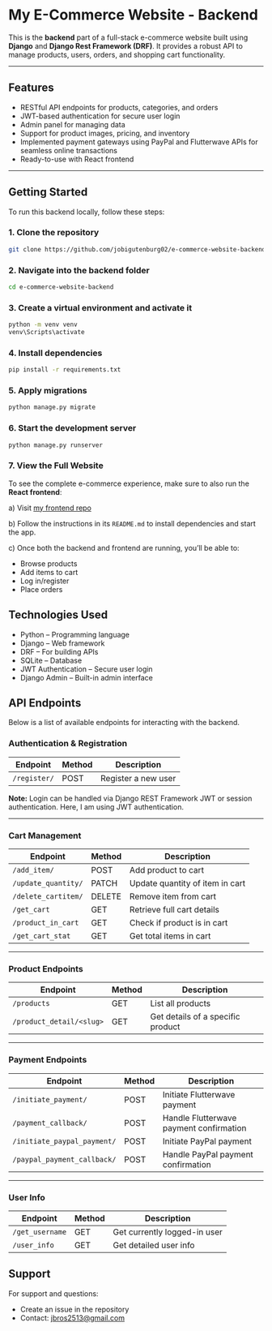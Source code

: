 # My E-Commerce Website - Backend

This is the **backend** part of a full-stack e-commerce website built using **Django** and **Django Rest Framework (DRF)**. It provides a robust API to manage products, users, orders, and shopping cart functionality.

---

## Features

- RESTful API endpoints for products, categories, and orders
- JWT-based authentication for secure user login
- Admin panel for managing data
- Support for product images, pricing, and inventory
- Implemented payment gateways using PayPal and Flutterwave APIs for seamless online transactions
- Ready-to-use with React frontend

---

## Getting Started

To run this backend locally, follow these steps:

### 1. Clone the repository

```bash
git clone https://github.com/jobigutenburg02/e-commerce-website-backend.git
```

### 2. Navigate into the backend folder

```bash
cd e-commerce-website-backend
```

### 3. Create a virtual environment and activate it

```bash
python -m venv venv
venv\Scripts\activate
```

### 4. Install dependencies

```bash
pip install -r requirements.txt
```

### 5. Apply migrations

```bash
python manage.py migrate
```

### 6. Start the development server 

```bash
python manage.py runserver
```
### 7. View the Full Website

To see the complete e-commerce experience, make sure to also run the **React frontend**:

a) Visit [my frontend repo](https://github.com/jobigutenburg02/e-commerce-website-frontend)

b) Follow the instructions in its `README.md` to install dependencies and start the app.

c) Once both the backend and frontend are running, you’ll be able to:
   - Browse products
   - Add items to cart
   - Log in/register
   - Place orders

## Technologies Used

- Python – Programming language
- Django – Web framework
- DRF – For building APIs
- SQLite – Database
- JWT Authentication – Secure user login
- Django Admin – Built-in admin interface

## API Endpoints

Below is a list of available endpoints for interacting with the backend.

### Authentication & Registration

| Endpoint                 | Method | Description                              |
|--------------------------|--------|------------------------------------------|
| `/register/`             | POST   | Register a new user                      |

**Note:** Login can be handled via Django REST Framework JWT or session authentication. Here, I am using JWT authentication.

---

### Cart Management

| Endpoint                 | Method | Description                              |
|--------------------------|--------|------------------------------------------|
| `/add_item/`             | POST   | Add product to cart                      |
| `/update_quantity/`      | PATCH  | Update quantity of item in cart          |
| `/delete_cartitem/`      | DELETE | Remove item from cart                    |
| `/get_cart`              | GET    | Retrieve full cart details               |
| `/product_in_cart`       | GET    | Check if product is in cart              |
| `/get_cart_stat`         | GET    | Get total items in cart                  |

---

### Product Endpoints

| Endpoint                     | Method | Description                          |
|------------------------------|--------|--------------------------------------|
| `/products`                  | GET    | List all products                    |
| `/product_detail/<slug>`     | GET    | Get details of a specific product    |

---

### Payment Endpoints

| Endpoint                     | Method | Description                              |
|------------------------------|--------|------------------------------------------|
|  `/initiate_payment/`        | POST   | Initiate Flutterwave payment             |
| `/payment_callback/`         | POST   | Handle Flutterwave payment confirmation  |
| `/initiate_paypal_payment/`  | POST   | Initiate PayPal payment                  |
| `/paypal_payment_callback/`  | POST   |Handle PayPal payment confirmation        |

---

### User Info

| Endpoint                    | Method | Description                              |
|-----------------------------|--------|------------------------------------------|
| `/get_username`             | GET    | Get currently logged-in user             |
| `/user_info`                | GET    | Get detailed user info                   |

## Support

For support and questions:
- Create an issue in the repository
- Contact: jbros2513@gmail.com
